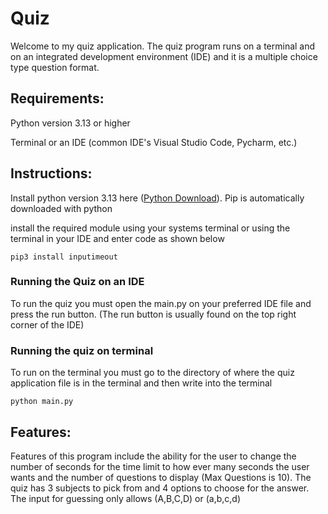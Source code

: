 <h1>Quiz</h1>
<p>Welcome to my quiz application. The quiz program runs on a terminal and on an integrated development environment (IDE) and it is a multiple choice type question format.</p>
<h2>Requirements:</h2>

Python version 3.13 or higher

Terminal or an IDE (common IDE's Visual Studio Code, Pycharm, etc.)

<h2>Instructions:</h2>

Install python version 3.13 here ([Python Download](https://www.python.org/downloads/)).
Pip is automatically downloaded with python

<p>install the required module using your systems terminal or using the terminal in your IDE and enter code as shown below</p>

    pip3 install inputimeout  

<h3>Running the Quiz on an IDE</h3>
<p>To run the quiz you must open the main.py on your preferred IDE file and press the run button. (The run button is usually found on the top right corner of the IDE)</p>
<h3>Running the quiz on terminal</h3>
<p>To run on the terminal you must go to the directory of where the quiz application file is in the terminal and then write into the terminal</p>

    python main.py

<h2> Features: </h2>
<p>Features of this program include the ability for the user to change the number of seconds for the time limit to how ever many seconds the user wants and the number of questions to display (Max Questions is 10). The quiz has 3 subjects to pick from and 4 options to choose for the answer. The input for guessing only allows (A,B,C,D) or (a,b,c,d)</p>
